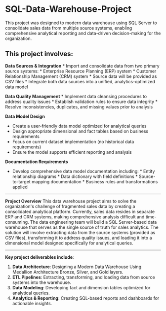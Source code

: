 # SQL-Data-Warehouse-Project

This project was designed to modern data warehouse using SQL Server to consolidate sales data from multiple source systems, enabling comprehensive analytical reporting and data-driven decision-making for the organization.

##  This project involves:

**Data Sources & Integration**
    * Import and consolidate data from two primary source systems:
         * Enterprise Resource Planning (ERP) system
         * Customer Relationship Management (CRM) system
    * Source data will be provided as CSV files
    * Integrate both data sources into a unified, analytics-optimized data model
    
  **Data Quality Management**
    *	Implement data cleansing procedures to address quality issues
    *	Establish validation rules to ensure data integrity
    *	Resolve inconsistencies, duplicates, and missing values prior to analysis
 
 **Data Model Design**
   *	Create a user-friendly data model optimized for analytical queries
   *	Design appropriate dimensional and fact tables based on business requirements
   *	Focus on current dataset implementation (no historical data requirements)
   *	Ensure the model supports efficient reporting and analysis

 **Documentation Requirements**
   *	Develop comprehensive data model documentation including: 
       *	Entity relationship diagrams
       * Data dictionary with field definitions
       *	Source-to-target mapping documentation
       * Business rules and transformations applied

---

**Project Overview**
This data warehouse project aims to solve the organization's challenge of fragmented sales data by creating a consolidated analytical platform. Currently, sales data resides in separate ERP and CRM systems, making comprehensive analysis difficult and time-consuming.
The data engineering team will build a SQL Server-based data warehouse that serves as the single source of truth for sales analytics. The solution will involve extracting data from the source systems (provided as CSV files), transforming it to address quality issues, and loading it into a dimensional model designed specifically for analytical queries.

---

 **Key project deliverables include**:
1.	**Data Architecture**: Designing a Modern Data Warehouse Using Medallion Architecture Bronze, Silver, and Gold layers.
2.	**ETL Pipelines**: Extracting, transforming, and loading data from source systems into the warehouse.
3.	**Data Modeling**: Developing fact and dimension tables optimized for analytical queries.
4.	**Analytics & Reporting**: Creating SQL-based reports and dashboards for actionable insights.



